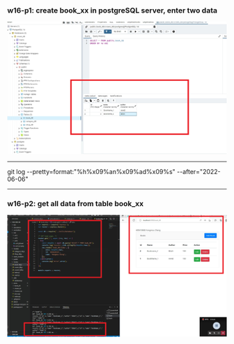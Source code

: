 ### w16-p1: create book_xx in postgreSQL server, enter two data



![](w16-p1.png)

--------------------

git log --pretty=format:"%h%x09%an%x09%ad%x09%s" --after="2022-06-06"

--------------------

### w16-p2: get all data from table book_xx



![](w16-p2.png)